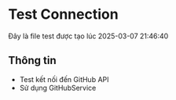 # Test Connection

Đây là file test được tạo lúc 2025-03-07 21:46:40

## Thông tin
- Test kết nối đến GitHub API
- Sử dụng GitHubService
